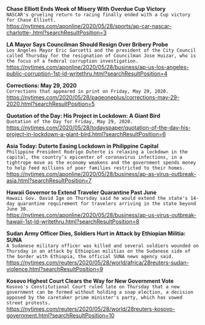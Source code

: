 **Chase Elliott Ends Week of Misery With Overdue Cup Victory**\
`NASCAR's grueling return to racing finally ended with a Cup victory for Chase Elliott. `\
https://nytimes.com/aponline/2020/05/28/sports/ap-car-nascar-charlotte-.html?searchResultPosition=3

**LA Mayor Says Councilman Should Resign Over Bribery Probe**\
`Los Angeles Mayor Eric Garcetti and the president of the City Council called Thursday for the resignation of Councilman Jose Huizar, who is the focus of a federal corruption investigation.`\
https://nytimes.com/aponline/2020/05/28/business/ap-us-los-angeles-public-corruption-1st-ld-writethru.html?searchResultPosition=4

**Corrections: May 29, 2020**\
`Corrections that appeared in print on Friday, May 29, 2020.`\
https://nytimes.com/2020/05/28/pageoneplus/corrections-may-29-2020.html?searchResultPosition=5

**Quotation of the Day: His Project in Lockdown: A Giant Bird**\
`Quotation of the Day for Friday, May 29, 2020.`\
https://nytimes.com/2020/05/28/todayspaper/quotation-of-the-day-his-project-in-lockdown-a-giant-bird.html?searchResultPosition=6

**Asia Today: Duterte Easing Lockdown in Philippine Capital**\
`Philippine President Rodrigo Duterte is relaxing a lockdown in the capital, the country’s epicenter of coronavirus infections, in a tightrope move as the economy weakens and the government spends money to help feed millions of poor families restricted to their homes.`\
https://nytimes.com/aponline/2020/05/28/business/ap-as-virus-outbreak-asia.html?searchResultPosition=7

**Hawaii Governor to Extend Traveler Quarantine Past June**\
`Hawaii Gov. David Ige on Thursday said he would extend the state's 14-day quarantine requirement for travelers arriving in the state beyond June 30. `\
https://nytimes.com/aponline/2020/05/28/business/ap-us-virus-outbreak-hawaii-1st-ld-writethru.html?searchResultPosition=8

**Sudan Army Officer Dies, Soldiers Hurt in Attack by Ethiopian Militia: SUNA**\
`A Sudanese military officer was killed and several soldiers wounded on Thursday in an attack by Ethiopian militias on the Sudanese side of the border with Ethiopia, the official SUNA news agency said.`\
https://nytimes.com/reuters/2020/05/28/world/africa/28reuters-sudan-violence.html?searchResultPosition=9

**Kosovo Highest Court Clears the Way for New Government Vote**\
`Kosovo's Constitutional Court ruled late on Thursday that a new government can be formed without holding a snap election, a decision opposed by the caretaker prime minister's party, which has vowed street protests.`\
https://nytimes.com/reuters/2020/05/28/world/28reuters-kosovo-government.html?searchResultPosition=10

